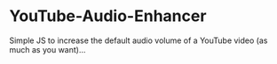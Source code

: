 # YouTube-Audio-Enhancer
Simple JS to increase the default audio volume of a YouTube video (as much as you want)...
